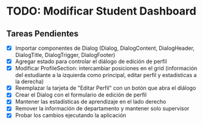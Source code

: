 # TODO: Modificar Student Dashboard

## Tareas Pendientes
- [x] Importar componentes de Dialog (Dialog, DialogContent, DialogHeader, DialogTitle, DialogTrigger, DialogFooter)
- [x] Agregar estado para controlar el diálogo de edición de perfil
- [x] Modificar ProfileSection: intercambiar posiciones en el grid (información del estudiante a la izquierda como principal, editar perfil y estadísticas a la derecha)
- [x] Reemplazar la tarjeta de "Editar Perfil" con un botón que abra el diálogo
- [x] Crear el Dialog con el formulario de edición de perfil
- [x] Mantener las estadísticas de aprendizaje en el lado derecho
- [x] Remover la información de departamento y mantener solo supervisor
- [x] Probar los cambios ejecutando la aplicación
